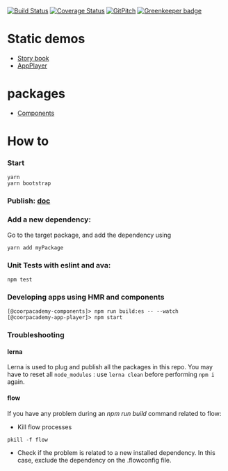 [![Build Status](https://travis-ci.org/CoorpAcademy/components.svg?branch=master)](https://travis-ci.org/CoorpAcademy/components)
[![Coverage Status](https://codecov.io/gh/CoorpAcademy/components/branch/master/graph/badge.svg)](https://codecov.io/gh/CoorpAcademy/components)
[![GitPitch](https://gitpitch.com/assets/badge.svg)](https://gitpitch.com/coorpacademy/tekacademy/components?grs=github&t=night)
[![Greenkeeper badge](https://badges.greenkeeper.io/CoorpAcademy/components.svg)](https://greenkeeper.io/)

# Static demos

- [Story book](http://coorpacademy.github.io/components/components)
- [AppPlayer](http://coorpacademy.github.io/components/app-player)

# packages

- [Components](./packages/@coorpacademy-components/README.md)

# How to

### Start

```
yarn
yarn bootstrap
```

### Publish: [doc](./doc/publish.md)

### Add a new dependency:

Go to the target package, and add the dependency using

```
yarn add myPackage

```

### Unit Tests with eslint and ava:

```
npm test
```

### Developing apps using HMR and components

```
[@coorpacademy-components]> npm run build:es -- --watch
[@coorpacademy-app-player]> npm start
```

### Troubleshooting

#### lerna

Lerna is used to plug and publish all the packages in this repo.
You may have to reset all `node_modules` : use `lerna clean` before performing `npm i` again.

#### flow

If you have any problem during an _npm run build_ command related to flow:

- Kill flow processes

```
pkill -f flow
```

- Check if the problem is related to a new installed dependency. In this case, exclude the dependency on the .flowconfig file.
